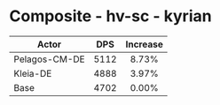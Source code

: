 # Composite - hv-sc - kyrian
| Actor | DPS | Increase |
|---|:---:|:---:|
|Pelagos-CM-DE|5112|8.73%|
|Kleia-DE|4888|3.97%|
|Base|4702|0.00%|
